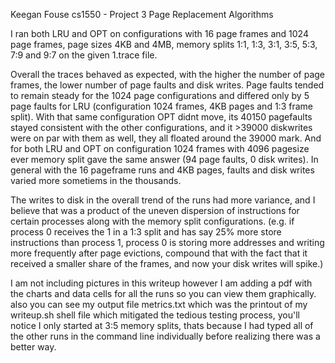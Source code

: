 Keegan Fouse
cs1550 - Project 3 Page Replacement Algorithms

I ran both LRU and OPT on configurations with 16 page frames and 1024 page frames, page sizes 4KB and 4MB, memory splits 1:1, 1:3, 3:1, 3:5, 5:3, 7:9 and 9:7 on the given 1.trace file.

Overall the traces behaved as expected, with the higher the number of page frames, the lower number of page faults and disk writes. Page faults tended to remain steady for the 1024 page configurations and differed only by 5 page faults for LRU (configuration 1024 frames, 4KB pages and 1:3 frame split). With that same configuration OPT didnt move, its 40150 pagefaults stayed consistent with the other configurations, and it >39000 diskwrites were on par with them as well, they all floated around the 39000 mark. And for both LRU and OPT on configuration 1024 frames with 4096 pagesize ever memory split gave the same answer (94 page faults, 0 disk writes). In general with the 16 pageframe runs and 4KB pages, faults and disk writes varied more sometiems in the thousands.

The writes to disk in the overall trend of the runs had more variance, and I believe that was a product of the uneven dispersion of instructions for certain processes along with the memory split configurations. (e.g. if process 0 receives the 1 in a 1:3 split and has say 25% more store instructions than process 1, process 0 is storing more addresses and writing more frequently after page evictions, compound that with the fact that it received a smaller share of the frames, and now your disk writes will spike.)

I am not including pictures in this writeup however I am adding a pdf with the charts and data cells for all the runs so you can view them graphically. also you can see my output file metrics.txt which was the printout of my writeup.sh shell file which mitigated the tedious testing process, you'll notice I only started at 3:5 memory splits, thats because I had typed all of the other runs in the command line individually before realizing there was a better way.
